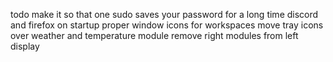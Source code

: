 todo
  make it so that one sudo saves your password for a long time
  discord and firefox on startup
  proper window icons for workspaces
  move tray icons over
  weather and temperature module
  remove right modules from left display
